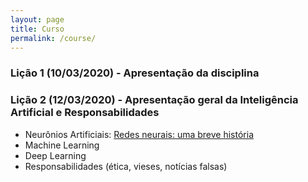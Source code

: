 ```yaml
---
layout: page
title: Curso
permalink: /course/
---
```


### Lição 1 (10/03/2020) - Apresentação da disciplina

### Lição 2 (12/03/2020) - Apresentação geral da Inteligência Artificial e Responsabilidades
- Neurônios Artificiais: [Redes neurais: uma breve história](https://piegu.github.io/AM2020/2020/03/12/neural-networks-a-brief-history.html)
- Machine Learning
- Deep Learning
- Responsabilidades (ética, vieses, notícias falsas)
